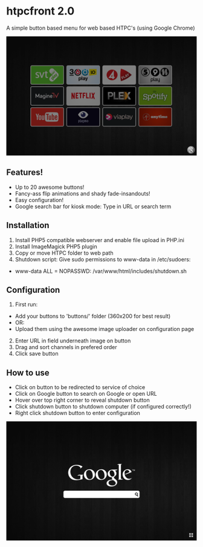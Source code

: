 # htpcfront 2.0
A simple button based menu for web based HTPC's (using Google Chrome)

![alt text][channels]

## Features!
- Up to 20 awesome buttons!
- Fancy-ass flip animations and shady fade-insandouts!
- Easy configuration!
- Google search bar for kiosk mode: Type in URL or search term

## Installation
1. Install PHP5 compatible webserver and enable file upload in PHP.ini
2. Install ImageMagick PHP5 plugin
3. Copy or move HTPC folder to web path
4. Shutdown script: Give sudo permissions to www-data in /etc/sudoers:
  - www-data ALL = NOPASSWD: /var/www/html/includes/shutdown.sh

## Configuration
1. First run:
  - Add your buttons to 'buttons/' folder (360x200 for best result) 
  - OR:
  - Upload them using the awesome image uploader on configuration page

2. Enter URL in field underneath image on button
3. Drag and sort channels in prefered order
4. Click save button

## How to use
* Click on button to be redirected to service of choice
* Click on Google button to search on Google or open URL
* Hover over top right corner to reveal shutdown button
* Click shutdown button to shutdown computer (if configured correctly!)
* Right click shutdown button to enter configuration

![alt text][google]

[channels]: https://github.com/thanius/htpcfront/blob/master/channels.png "Screenshot of channels (default) page"
[google]: https://github.com/thanius/htpcfront/blob/master/google.png "Screenshot of Google search page"
